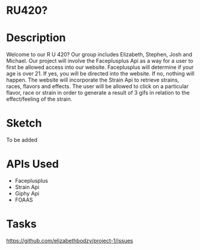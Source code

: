 # RU420?


# Description 
Welcome to our R U 420? Our group includes Elizabeth, Stephen, Josh and Michael. Our project will involve the Faceplusplus Api as a way for a user to first be allowed access into our website. Faceplusplus will determine if your age is over 21. If yes, you will be directed into the website. If no, nothing will happen. The website will incorporate the Strain Api to retrieve strains, races, flavors and effects. The user will be allowed to click on a particular flavor, race or strain in order to generate a result of 3 gifs in relation to the effect/feeling of the strain.

# Sketch
To be added

# APIs Used
* Faceplusplus
* Strain Api
* Giphy Api
* FOAAS 

# Tasks 
https://github.com/elizabethbodzy/project-1/issues
